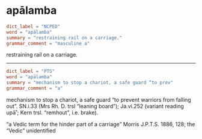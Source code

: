 # apālamba

``` toml
dict_label = "NCPED"
word = "apālamba"
summary = "restraining rail on a carriage."
grammar_comment = "masculine a"
```

restraining rail on a carriage.

--------------------

``` toml
dict_label = "PTS"
word = "apālamba"
summary = "mechanism to stop a chariot, a safe guard “to prev"
grammar_comment = "a"
```

mechanism to stop a chariot, a safe guard “to prevent warriors from falling out”. SN.i.33 (Mrs Rh. D. trsl “leaning board”); Ja.vi.252 (variant reading upā˚; Kern trsl. “remhout”, i.e. brake).

“a Vedic term for the hinder part of a carriage” Morris J.P.T.S. 1886, 128; the “Vedic” unidentified

